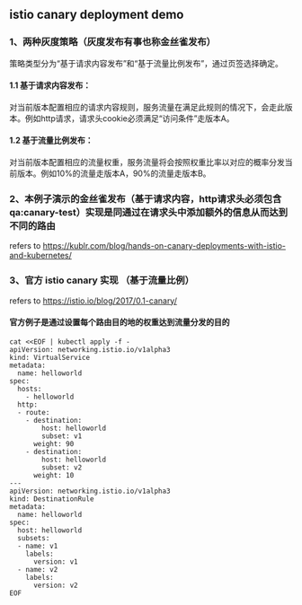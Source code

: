 ## istio canary deployment demo
### 1、两种灰度策略（灰度发布有事也称金丝雀发布）
策略类型分为“基于请求内容发布”和“基于流量比例发布”，通过页签选择确定。  
#### 1.1 基于请求内容发布：
对当前版本配置相应的请求内容规则，服务流量在满足此规则的情况下，会走此版本。例如http请求，请求头cookie必须满足“访问条件”走版本A。
#### 1.2 基于流量比例发布：
对当前版本配置相应的流量权重，服务流量将会按照权重比率以对应的概率分发当前版本。例如10%的流量走版本A，90%的流量走版本B。

### 2、本例子演示的金丝雀发布（基于请求内容，http请求头必须包含qa:canary-test）实现是同通过在请求头中添加额外的信息从而达到不同的路由
refers to https://kublr.com/blog/hands-on-canary-deployments-with-istio-and-kubernetes/  

### 3、官方 istio canary 实现 （基于流量比例）
refers to https://istio.io/blog/2017/0.1-canary/  
#### 官方例子是通过设置每个路由目的地的权重达到流量分发的目的
```
cat <<EOF | kubectl apply -f -
apiVersion: networking.istio.io/v1alpha3
kind: VirtualService
metadata:
  name: helloworld
spec:
  hosts:
    - helloworld
  http:
  - route:
    - destination:
        host: helloworld
        subset: v1
      weight: 90
    - destination:
        host: helloworld
        subset: v2
      weight: 10
---
apiVersion: networking.istio.io/v1alpha3
kind: DestinationRule
metadata:
  name: helloworld
spec:
  host: helloworld
  subsets:
  - name: v1
    labels:
      version: v1
  - name: v2
    labels:
      version: v2
EOF
```
